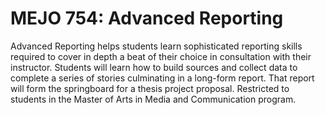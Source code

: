 # MEJO 754: Advanced Reporting

Advanced Reporting helps students learn sophisticated reporting skills required to cover in depth a beat of their choice in consultation with their instructor. Students will learn how to build sources and collect data to complete a series of stories culminating in a long-form report. That report will form the springboard for a thesis project proposal. Restricted to students in the Master of Arts in Media and Communication program.
